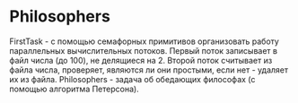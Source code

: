 # Philosophers
FirstTask - с помощью семафорных примитивов организовать работу параллельных вычислительных потоков. Первый поток записывает в файл числа (до 100), не делящиеся на 2. Второй поток считывает из файла числа, проверяет, являются ли они простыми, если нет - удаляет их из файла.
Philosophers - задача об обедающих философах (с помощью алгоритма Петерсона).
